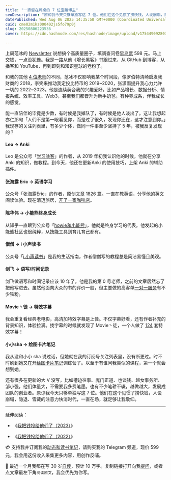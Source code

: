 ```yaml
---
title: "一直留在牌桌的 7 位宝藏博主"
seoDescription: "原谅我今天只够单独写这 7 位。他们在这个见惯了捞快钱，人设崩塌，隐退、雪藏的注意力快消时代，一直在场，就足够让我敬仰。"
datePublished: Wed Aug 06 2025 14:35:50 GMT+0000 (Coordinated Universal Time)
cuid: cme02m1kz000402js5fo79p0j
slug: 20250806223536
cover: https://cdn.hashnode.com/res/hashnode/image/upload/v1754490928034/846d795a-81ff-4984-b632-425371aafb6b.jpeg

---
```


上周范冰的 [Newsletter](https://www.zengzhang.ai/p/7ee080e1-fb2c-4ebf-a9ba-21da463c6a01?utm_source=substack&utm_medium=email) 说想搞个高质量圈子，填调查问卷[早鸟票](https://zerodaybook.mikecrm.com/F10LaP5) 598 元。马上交钱，一点没犹豫。我是一路从他《增长黑客》书跟过来，从 GitHub 到博客，从播客和 YouTube，再到即刻和知识星球的老粉了。

和我的其他 [4 位老师](https://mp.weixin.qq.com/s/TErL2ZUpy3GOtQX8APbAmg)的不同，范冰不仅影响我某个时间段，像罗伯特清崎启发我财商的 2018，李笑来推动我定投比特币的 2019~2020，张潇雨提升我心力允许一切的 2022~2023。他是连续契合我的兴趣爱好，比如产品增长、数据分析、情报系统、效率工具、Web3，甚至我们都晋升为新手奶爸。有种养成系，伴我成长的感觉。

能一直陪伴的毕竟是少数，有时候是我掉队了，有时候是他人淡出了。这让我想起亦仁那句「人们不是第一眼看见你，而是过了很久，发现你还在，这才注意到你。」我现存的关注列表里，有多少个体，做同一件事至少坚持了 5 年，被我反复发现的？

#### Leo -&gt; Anki

Leo 是公众号「[学习骇客](https://mp.weixin.qq.com/s/IwU1twa66G38ZqdHIyZB-g)」的作者，从 2019 年初我认识他的时候，他就在分享 Anki 的知识，做教程。到今天，他还在更新Anki 的使用技巧，上架 Anki 的辅助插件。

#### 张海露 Eric -&gt; 英语学习

公众号「张海露Eric」的作者，原创文章 1826 篇。一直在教英语，分享他的英文阅读体验。现在清迈旅居，[开了一家咖啡店](https://mp.weixin.qq.com/s/yyhSMgtm6shDdj4HIY_8xg)。

#### 陈华伟 -&gt; 小能熊终身成长

从知乎一直跟到公众号「[howie和小能熊](https://mp.weixin.qq.com/s/M_Ep_HuTzILy3L3On0_mTQ)」，他就是终身学习的代表。他发起的小能熊社区也很纯粹，从技能工具到育儿育己都有。

#### 僧僧 -&gt; i 小声读书

公众号「[i 小声读书](https://mp.weixin.qq.com/mp/appmsgalbum?__biz=MzI5MDM4NTYwOA==&action=getalbum&album_id=1320939571533889536&scene=126&sessionid=1754488072767#wechat_redirect)」是我的生活指南，作者僧僧写的教程总是简洁易懂且美观。

#### 剑飞 -&gt; 语写/时间记录

剑飞做语写和时间记录应该 10 年了。他是我的第 0 号老师，之前的文章居然忘了把他写进去。虽然他面向大众的书的评价一般，但主要做的高客单[一对一服务](https://mp.weixin.qq.com/s/FFL_w-kVGMvz9S_Yxp4_tQ)有不少铁粉。

#### Movie丶徒 -&gt; 特效字幕

我会重复看经典老电影，高清加特效字幕是上佳。不仅字幕好看，还有作者补充的背景知识，体验拉满。找字幕的时候就发现了 Movie丶徒，一个人做了 [124](https://mp.weixin.qq.com/s/tUrEdJ10A4s7TdZQBYrFdg) 套特效字幕！

#### 小小sha -&gt; 绘图卡片笔记

我从没和小小 sha 说过话，但她就在我的订阅号关注列表里，没有断更过。时不时刷到她又在开[绘图卡片笔记](https://mp.weixin.qq.com/s/ONzP3G0_WhiP2D6G1vZBGw)训练营了。以至于有谁问我类似的课程，第一个就会想到她。

还有很多在更新的大 V 没写，比如槽边往事、庞门正道、也谈钱、越女事务所、邹小强，他们体量大，不需要我多费笔墨。也有不少笔耕不辍，越做越大，发展成团队的创业者。原谅我今天只够单独写这 7 位。他们在这个见惯了捞快钱，人设崩塌，隐退、雪藏的注意力快消时代，一直在场，就足够让我敬仰。

---

延伸阅读：

* 《[我把钱投给他们了（2023）](https://mp.weixin.qq.com/s/RUKkKamjjZrRm0njdZYx6A)》
    
* 《[我把钱投给他们了（2022）](https://mp.weixin.qq.com/s/S4TY6k22WP6FU_rT-eJDfQ)》
    

💳 支持我并订阅我的[动态和读书笔记](https://mp.weixin.qq.com/s/u9sg3KBe9k3L3oOUZcRd5w)，请购买我的 Telegram 频道，现价 599 元，我会用这份收入采集更多内容，用创作反哺。

📖 最近一个月我都在写 30 岁[自传](https://mp.weixin.qq.com/s?__biz=MzI3MzU5MDA1OQ==&mid=2247488741&idx=1&sn=3aca11b2f15bcb82156b45c8a69ae937&chksm=eb21a6a1dc562fb7bbf6242bc1a68995eba7b560a49627ac031e129b33aa29a624896186a2a3#rd)，预计 10 万字。复制链接打开向我[提问](https://wj.qq.com/s2/15897499/4fe9/)，或者点文章最左下角`阅读原文`，我会优先为你写。